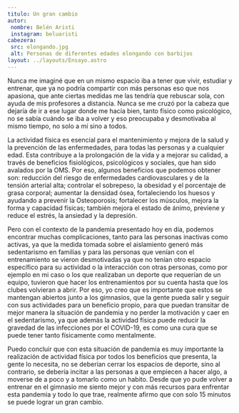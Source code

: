 ```yaml
---
titulo: Un gran cambio
autor:
 nombre: Belén Aristi
 instagram: beluaristi
cabezera:
 src: elongando.jpg
 alt: Personas de diferentes edades elongando con barbijos
layout: ../layouts/Ensayo.astro
---
```


Nunca me imaginé que en un mismo espacio iba a tener que vivir, estudiar y entrenar, que ya no podría compartir con más personas eso que nos apasiona, que ante ciertas medidas me las tendría que rebuscar sola, con ayuda de mis profesores a distancia. Nunca se me cruzó por la cabeza  que dejaría de ir a ese lugar donde me hacía bien, tanto físico como psicológico, no se sabía cuándo se iba a volver y eso preocupaba y desmotivaba al mismo tiempo, no solo a mí sino a todos.

La actividad física es esencial para el mantenimiento y mejora de la salud y la prevención de las enfermedades, para todas las personas y a cualquier edad. Esta contribuye a la prolongación de la vida y a mejorar su calidad, a través de beneficios fisiológicos, psicológicos y sociales, que han sido avalados por la OMS. Por eso, algunos beneficios que podemos obtener son: reducción del riesgo de enfermedades cardiovasculares y de la tensión arterial alta;  controlar el sobrepeso, la obesidad y el porcentaje de grasa corporal; aumentar la densidad ósea, fortaleciendo los huesos y ayudando a prevenir la Osteoporosis; fortalecer los músculos, mejora la forma y capacidad físicas; también mejora el estado de ánimo, previene y reduce el estrés, la ansiedad y la depresión.

Pero con el contexto de la pandemia presentado hoy en día, podemos encontrar muchas complicaciones, tanto para las personas inactivas como activas, ya que la medida tomada sobre el aislamiento generó  más sedentarismo en familias y para las personas que venían con el entrenamiento se vieron desmotivadas ya que no tenían otro espacio específico para su actividad o la interacción con otras personas, como por ejemplo en mi caso o los que realizaban un deporte que requerían de un equipo, tuvieron que hacer los entrenamientos por su cuenta hasta que los clubes volvieran a abrir.  Por eso, yo creo que es importante que estos se mantengan abiertos junto a los gimnasios, que la gente pueda salir y seguir con sus actividades para un beneficio propio, para que puedan transitar de mejor manera la situación de pandemia y no perder la motivación y caer en el sedentarismo, ya que además la actividad física  puede reducir la gravedad de las infecciones por el COVID-19, es como una cura que se puede tener tanto físicamente como mentalmente.

Puedo concluir que con esta situación de pandemia es muy importante la realización de actividad física por todos los beneficios que presenta, la gente lo necesita, no se deberían cerrar los espacios de deporte, sino al contrario, se debería incitar a las personas a que empiecen a hacer algo, a moverse de a poco y a tomarlo como un habito. Desde que yo pude volver a entrenar en el gimnasio me siento mejor y con más recursos para enfrentar esta pandemia y todo lo que trae, realmente afirmo que con solo 15 minutos se puede lograr un gran cambio.
